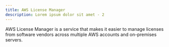 ```yaml
---
title: AWS License Manager
description: Lorem ipsum dolor sit amet - 2
---
```


AWS License Manager is a service that makes it easier to manage licenses from software vendors across multiple AWS accounts and on-premises servers.
